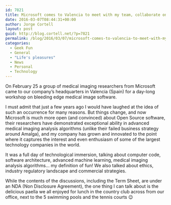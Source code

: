 ```yaml
---
id: 7821
title: Microsoft comes to Valencia to meet with my team, collaborate on medical technology research, and discuss a Term Sheet
date: 2016-03-07T08:44:31+00:00
author: Jorge Cortell
layout: post
guid: http://blog.cortell.net/?p=7821
permalink: /blog/2016/03/07/microsoft-comes-to-valencia-to-meet-with-my-team-collaborate-on-medical-technology-research-and-discuss-a-term-sheet/
categories:
  - Geek Fun
  - General
  - "Life's pleasures"
  - News
  - Personal
  - Technology
---
```

On February 25 a group of medical imaging researchers from Microsoft came to our company’s headquarters in Valencia (Spain) for a day-long workshop on bleeding edge medical image software. 

I must admit that just a few years ago I would have laughed at the idea of such an occurrence for many reasons. But things change, and now Microsoft is much more open (and convinced) about Open Source software, their researchers have demonstrated exceptional ability in advanced medical imaging analysis algorithms (unlike their failed business strategy around Amalga), and my company has grown and innovated to the point where it captures the interest and even enthusiasm of some of the largest technology companies in the world. 

It was a full day of technological immersion, talking about computer code, software architecture, advanced machine learning, medical imaging analysis algorithms… my definition of fun! We also talked about ethics, industry regulatory landscape and commercial strategies. 

While the contents of the discussions, including the Term Sheet, are under an NDA (Non Disclosure Agreement), the one thing I can talk about is the delicious paella we all enjoyed for lunch in the country club across from our office, next to the 5 swimming pools and the tennis courts 😉